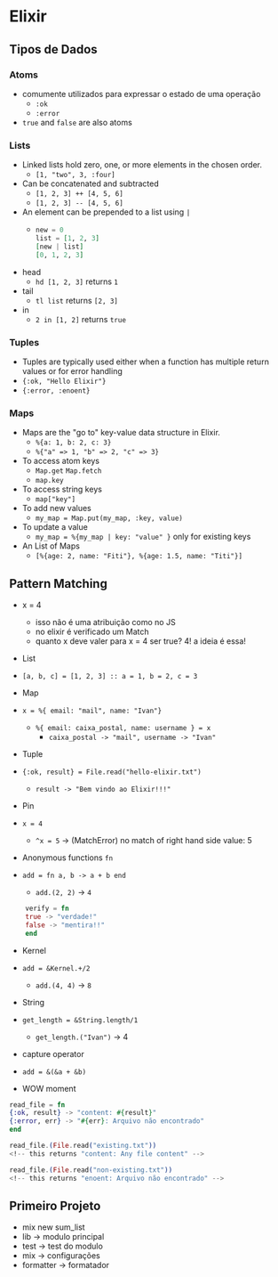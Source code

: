 # Elixir

## Tipos de Dados

### Atoms
  - comumente utilizados para expressar o estado de uma operação
    - `:ok`
    - `:error`
  - `true` and `false` are also atoms
  
### Lists
  - Linked lists hold zero, one, or more elements in the chosen order.
    - `[1, "two", 3, :four]`
  - Can be concatenated and subtracted
    - `[1, 2, 3] ++ [4, 5, 6]`
    - `[1, 2, 3] -- [4, 5, 6]`
  - An element can be prepended to a list using `|`
    - ```elixir
      new = 0
      list = [1, 2, 3]
      [new | list]
      [0, 1, 2, 3]
      ```
  - head
    - `hd [1, 2, 3]` returns `1`
  - tail
    - `tl list` returns `[2, 3]`
  - in
    - `2 in [1, 2]` returns `true`

### Tuples
  - Tuples are typically used either when a function has multiple return values or
for error handling
  - `{:ok, "Hello Elixir"}`
  - `{:error, :enoent}`

### Maps
  - Maps are the "go to" key-value data structure in Elixir.
    - `%{a: 1, b: 2, c: 3}`
    - `%{"a" => 1, "b" => 2, "c" => 3}`
  - To access atom keys
    - `Map.get` `Map.fetch`
    - `map.key`
  - To access string keys
    - `map["key"]`
  - To add new values
    - `my_map = Map.put(my_map, :key, value)`
  - To update a value
    - `my_map = %{my_map | key: "value" }` only for existing keys
  - An List of Maps
    - `[%{age: 2, name: "Fiti"}, %{age: 1.5, name: "Titi"}]`

## Pattern Matching

  - x = 4
    - isso não é uma atribuição como no JS
    - no elixir é verificado um Match
    - quanto x deve valer para x = 4 ser true? 4! a ideia é essa!

  - List
  - `[a, b, c] = [1, 2, 3] :: a = 1, b = 2, c = 3`
  - Map
  - `x = %{ email: "mail", name: "Ivan"}`
    - `%{ email: caixa_postal, name: username } = x`
      - `caixa_postal -> "mail", username -> "Ivan"`
  - Tuple
  - `{:ok, result} = File.read("hello-elixir.txt")`
    - `result -> "Bem vindo ao Elixir!!!"`
  - Pin
  - `x = 4`
    - `^x = 5` -> (MatchError) no match of right hand side value: 5
  - Anonymous functions `fn`
  - `add = fn a, b -> a + b end`
    - `add.(2, 2)` -> `4`
```elixir
    verify = fn 
    true -> "verdade!" 
    false -> "mentira!!" 
    end
```
  - Kernel
  - `add = &Kernel.+/2`
    - `add.(4, 4)` -> `8`
  - String 
  - `get_length = &String.length/1`
    - `get_length.("Ivan")` -> 4

  - capture operator
  - `add = &(&a + &b)`

  - WOW moment
```elixir
read_file = fn
{:ok, result} -> "content: #{result}"
{:error, err} -> "#{err}: Arquivo não encontrado"
end

read_file.(File.read("existing.txt"))
<!-- this returns "content: Any file content" -->

read_file.(File.read("non-existing.txt"))
<!-- this returns "enoent: Arquivo não encontrado" -->
```

## Primeiro Projeto

  - mix new sum_list
  - lib -> modulo principal
  - test -> test do modulo
  - mix -> configurações
  - formatter -> formatador
